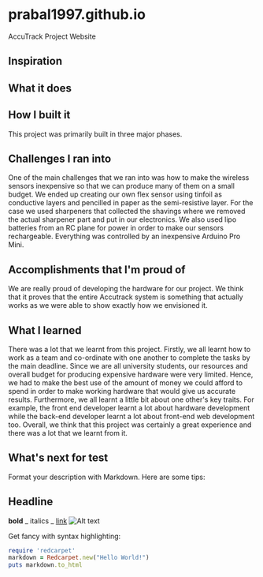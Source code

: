 # prabal1997.github.io
AccuTrack Project Website

## Inspiration

## What it does

## How I built it
This project was primarily built in three major phases.
## Challenges I ran into
One of the main challenges that we ran into was how to make the wireless sensors inexpensive so that we can produce many of them on 
a small budget. We ended up creating our own flex sensor using tinfoil as conductive layers and pencilled in paper as the semi-resistive layer. For 
the case we used sharpeners that collected the shavings where we removed the actual sharpener part and put in our electronics. We also used lipo 
batteries from an RC plane for power in order to make our sensors rechargeable. Everything was controlled by an inexpensive Arduino Pro Mini.

## Accomplishments that I'm proud of
We are really proud of developing the hardware for our project. We think that it proves that the entire Accutrack system is something that 
actually works as we were able to show exactly how we envisioned it. 

## What I learned
There was a lot that we learnt from this project. Firstly, we all learnt how to work as a team and co-ordinate with one another to 
complete the tasks by the main deadline. Since we are all university students, our resources and overall budget for producing expensive hardware 
were very limited. Hence, we had to make the best use of the amount of money we could afford to spend in order to make working hardware that would give 
us accurate results. Furthermore, we all learnt a little bit about one other's key traits. For example, the front end developer learnt a lot about hardware
development while the back-end developer learnt a lot about front-end web development too. Overall, we think that this project was certainly a great experience
and there was a lot that we learnt from it.

## What's next for test

Format your description with Markdown. Here are some tips:

## Headline
**bold**
_ italics _
[link](http://foo.bar)
![Alt text](/path/to/img.jpg)
        
Get fancy with syntax highlighting:

```ruby
require 'redcarpet'
markdown = Redcarpet.new("Hello World!")
puts markdown.to_html
```

